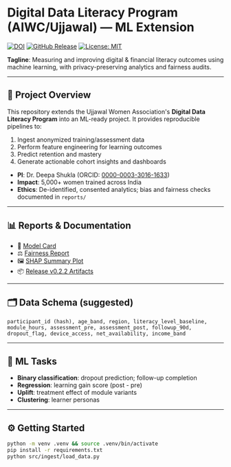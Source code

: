 # Digital Data Literacy Program (AIWC/Ujjawal) — ML Extension

[![DOI](https://img.shields.io/badge/DOI-10.7910%2FDVN%2FEGAIKO-blue?logo=dataverse)](https://doi.org/10.7910/DVN/EGAIKO)
[![GitHub Release](https://img.shields.io/github/v/release/Deezpa/digital-data-literacy-ml)](https://github.com/Deezpa/digital-data-literacy-ml/releases)
[![License: MIT](https://img.shields.io/badge/License-MIT-green.svg)](LICENSE)

**Tagline**: Measuring and improving digital & financial literacy outcomes using machine learning, with privacy-preserving analytics and fairness audits.

---

## 🔎 Project Overview
This repository extends the Ujjawal Women Association's **Digital Data Literacy Program** into an ML-ready project. It provides reproducible pipelines to:

1. Ingest anonymized training/assessment data  
2. Perform feature engineering for learning outcomes  
3. Predict retention and mastery  
4. Generate actionable cohort insights and dashboards  

- **PI**: Dr. Deepa Shukla (ORCID: [0000-0003-3016-1633](https://orcid.org/0000-0003-3016-1633))  
- **Impact**: 5,000+ women trained across India  
- **Ethics**: De-identified, consented analytics; bias and fairness checks documented in `reports/`

---

## 📊 Reports & Documentation
- 📑 [Model Card](reports/MODEL_CARD.md)  
- ⚖️ [Fairness Report](reports/FAIRNESS_RUN.md)  
- 🖼️ [SHAP Summary Plot](reports/figures/shap_summary.png)  
- 📦 [Release v0.2.2 Artifacts](https://github.com/Deezpa/digital-data-literacy-ml/releases/tag/v0.2.2)

---

## 🗂️ Data Schema (suggested)
`participant_id (hash), age_band, region, literacy_level_baseline, module_hours, assessment_pre, assessment_post, followup_90d, dropout_flag, device_access, net_availability, income_band`

---

## 🤖 ML Tasks
- **Binary classification**: dropout prediction; follow-up completion  
- **Regression**: learning gain score (post - pre)  
- **Uplift**: treatment effect of module variants  
- **Clustering**: learner personas  

---

## ⚙️ Getting Started
```bash
python -m venv .venv && source .venv/bin/activate
pip install -r requirements.txt
python src/ingest/load_data.py

